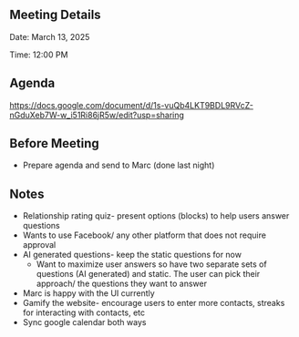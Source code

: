 ## Meeting Details

Date: March 13, 2025

Time: 12:00 PM 

## Agenda

https://docs.google.com/document/d/1s-vuQb4LKT9BDL9RVcZ-nGduXeb7W-w_i51Ri86jR5w/edit?usp=sharing

## Before Meeting

- Prepare agenda and send to Marc (done last night)

## Notes

- Relationship rating quiz- present options (blocks) to help users answer questions
- Wants to use Facebook/ any other platform that does not require approval
- AI generated questions- keep the static questions for now
    - Want to maximize user answers so have two separate sets of questions (AI generated) and static. The user can pick their approach/ the questions they want to answer
- Marc is happy with the UI currently
- Gamify the website- encourage users to enter more contacts, streaks for interacting with contacts, etc
- Sync google calendar both ways
